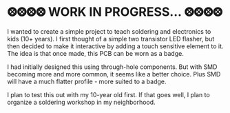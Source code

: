 # ⨷⨷⨷⨷ WORK IN PROGRESS... ⨷⨷⨷⨷

I wanted to create a simple project to teach soldering and electronics to kids (10+ years). I first thought of a simple two transistor LED flasher, but then decided to make it interactive by adding a touch sensitive element to it. The idea is that once made, this PCB can be worn as a badge.

I had initially designed this using through-hole components. But with SMD becoming more and more common, it seems like a better choice. Plus SMD will have a much flatter profile - more suited to a badge.

I plan to test this out with my 10-year old first. If that goes well, I plan to organize a soldering workshop in my neighborhood.
